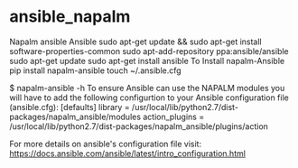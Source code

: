 # ansible_napalm
Napalm ansible 
Ansible
sudo apt-get update && sudo apt-get install software-properties-common 
sudo apt-add-repository ppa:ansible/ansible sudo apt-get update 
sudo apt-get install ansible
To Install napalm-Ansible
pip install napalm-ansible
touch ~/.ansible.cfg

$ napalm-ansible -h
To ensure Ansible can use the NAPALM modules you will have to add the following configurtion to your Ansible configuration file (ansible.cfg):
    [defaults]
    library = /usr/local/lib/python2.7/dist-packages/napalm_ansible/modules
    action_plugins = /usr/local/lib/python2.7/dist-packages/napalm_ansible/plugins/action

For more details on ansible's configuration file visit:
https://docs.ansible.com/ansible/latest/intro_configuration.html
